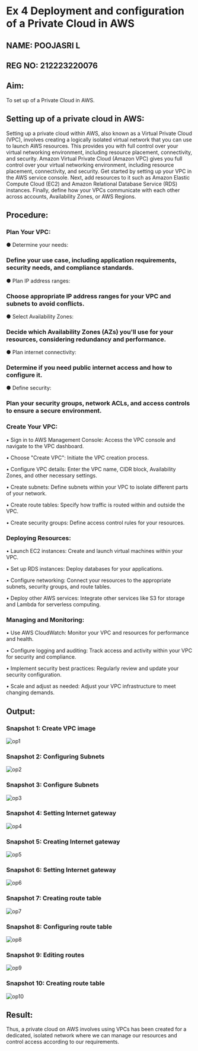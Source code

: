 # Ex 4 Deployment and configuration of a Private Cloud in AWS
## NAME: POOJASRI L
## REG NO: 212223220076

## Aim:
To set up of a Private Cloud in AWS.

## Setting up of a private cloud in AWS:
Setting up a private cloud within AWS, also known as a Virtual Private Cloud (VPC), involves creating a logically isolated virtual network that you can use to launch AWS resources. This provides you with full control over your virtual networking environment, including resource placement, connectivity, and security. Amazon Virtual Private Cloud (Amazon VPC) gives you full control over your virtual networking environment, including resource placement, connectivity, and security. Get started by setting up your VPC in the AWS service console. Next, add resources to it such as Amazon Elastic Compute Cloud (EC2) and Amazon Relational Database Service (RDS) instances. Finally, define how your VPCs communicate with each other across accounts, Availability Zones, or AWS Regions.

## Procedure:

### Plan Your VPC:
● Determine your needs:

### Define your use case, including application requirements, security needs, and compliance standards.

● Plan IP address ranges:

### Choose appropriate IP address ranges for your VPC and subnets to avoid conflicts.

● Select Availability Zones:

### Decide which Availability Zones (AZs) you'll use for your resources, considering redundancy and performance.

● Plan internet connectivity:

### Determine if you need public internet access and how to configure it.

● Define security:

### Plan your security groups, network ACLs, and access controls to ensure a secure environment.

### Create Your VPC:
• Sign in to AWS Management Console: Access the VPC console and navigate to the VPC dashboard.

• Choose "Create VPC": Initiate the VPC creation process.

• Configure VPC details: Enter the VPC name, CIDR block, Availability Zones, and other necessary settings.

• Create subnets: Define subnets within your VPC to isolate different parts of your network.

• Create route tables: Specify how traffic is routed within and outside the VPC.

• Create security groups: Define access control rules for your resources.

### Deploying Resources:
• Launch EC2 instances: Create and launch virtual machines within your VPC.

• Set up RDS instances: Deploy databases for your applications.

• Configure networking: Connect your resources to the appropriate subnets, security groups, and route tables.

• Deploy other AWS services: Integrate other services like S3 for storage and Lambda for serverless computing.

### Managing and Monitoring:

• Use AWS CloudWatch: Monitor your VPC and resources for performance and health.

• Configure logging and auditing: Track access and activity within your VPC for security and compliance.

• Implement security best practices: Regularly review and update your security configuration.

• Scale and adjust as needed: Adjust your VPC infrastructure to meet changing demands.

## Output:

### Snapshot 1: Create VPC image

![op1](https://github.com/user-attachments/assets/f1bbe800-eb49-4fc4-a8b4-0b2c45b87da4)


### Snapshot 2: Configuring Subnets
![op2](https://github.com/user-attachments/assets/5c4d49dd-503e-44b7-8c00-783c7d7c9b16)

### Snapshot 3: Configure Subnets
![op3](https://github.com/user-attachments/assets/2dd70a6f-21c0-4390-9569-546792f76a81)

### Snapshot 4: Setting Internet gateway
![op4](https://github.com/user-attachments/assets/9531c864-6e80-40aa-91df-104d2a5724cc)

### Snapshot 5: Creating Internet gateway
![op5](https://github.com/user-attachments/assets/88a01fd1-add8-4f6e-a018-32d0d34edfcc)

### Snapshot 6: Setting Internet gateway
![op6](https://github.com/user-attachments/assets/b857ff77-0d91-4558-8327-c53a2887dce8)

### Snapshot 7: Creating route table

![op7](https://github.com/user-attachments/assets/5d9b8973-6962-465b-94e0-4ad0bc7f5db6)


### Snapshot 8: Configuring route table
![op8](https://github.com/user-attachments/assets/b70e1607-37e5-481a-92f2-543177903903)

### Snapshot 9: Editing routes

![op9](https://github.com/user-attachments/assets/fc6a6898-19bc-443f-93d7-369c9521ab1c)


### Snapshot 10: Creating route table
![op10](https://github.com/user-attachments/assets/75e0f1e3-cf04-45b5-a554-ee807f00c668)


## Result:
Thus, a private cloud on AWS involves using VPCs has been created for a dedicated, isolated network where we can manage our resources and control access according to our requirements.
